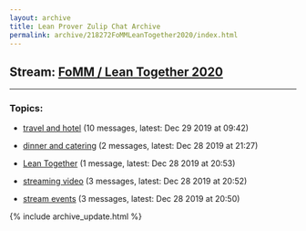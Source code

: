 ```yaml
---
layout: archive
title: Lean Prover Zulip Chat Archive
permalink: archive/218272FoMMLeanTogether2020/index.html
---
```


## Stream: [FoMM / Lean Together 2020](https://leanprover-community.github.io/archive/218272FoMMLeanTogether2020/index.html)
---

### Topics:

* [travel and hotel](81662travelandhotel.html) (10 messages, latest: Dec 29 2019 at 09:42)

* [dinner and catering](71041dinnerandcatering.html) (2 messages, latest: Dec 28 2019 at 21:27)

* [Lean Together](47203LeanTogether.html) (1 message, latest: Dec 28 2019 at 20:53)

* [streaming video](82274streamingvideo.html) (3 messages, latest: Dec 28 2019 at 20:52)

* [stream events](95106streamevents.html) (3 messages, latest: Dec 28 2019 at 20:50)


{% include archive_update.html %}
